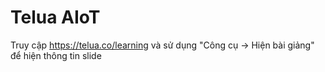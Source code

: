 # Telua AIoT
Truy cập https://telua.co/learning và sử dụng "Công cụ -> Hiện bài giảng" để hiện thông tin slide
